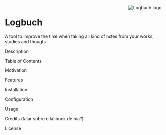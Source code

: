 <img src="https://bertolinocastro.github.io/logbuch/logo.png" align="right" title="Logbuch logo">

# Logbuch

A tool to improve the time when taking all kind of notes from your works, studies and thougts.

Description

Table of Contents

Motivation

Features

Installation

Configuration

Usage

Credits
(falar sobre o labbook de bia?)

License
